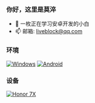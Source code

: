 ### 你好，这里是莫淬
- 🌱 一枚正在学习安卓开发的小白
- 📫 邮箱: liveblock@qq.com

### 环境
[![Windows](https://img.shields.io/badge/Windows-00BBFF?style=flat-square&logo=Windows&logoColor=FFFFFF&labelColor=00BBFF)](https://www.microsoft.com/windows11)
[![Android](https://img.shields.io/badge/Android-00C000?style=flat-square&logo=android&logoColor=FFFFFF&labelColor=00C000)](https://www.android.com/android-11/)

### 设备
[![Honor 7X](https://img.shields.io/badge/Honor%2010-000000?style=flat-square&logo=huawei&logoColor=red&labelColor=)](https://detail.zol.com.cn/cell_phone/index1207689.shtml)
